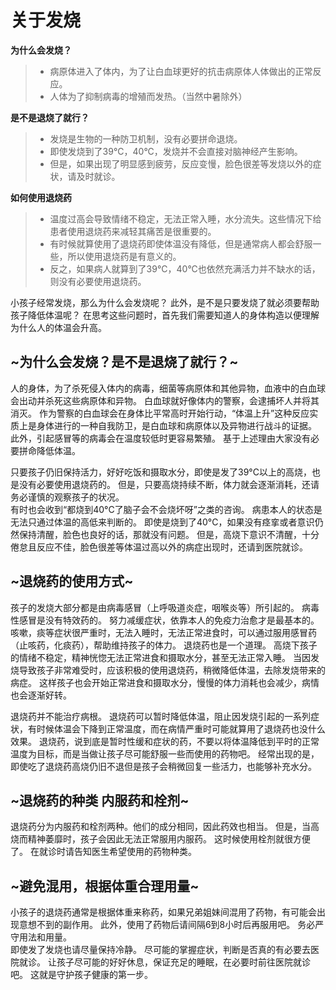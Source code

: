 # 关于发烧

**为什么会发烧？**

> - 病原体进入了体内，为了让白血球更好的抗击病原体人体做出的正常反应。
> - 人体为了抑制病毒的增殖而发热。（当然中暑除外）

**是不是退烧了就行？**

> - 发烧是生物的一种防卫机制，没有必要拼命退烧。
> - 即使发烧到了39°C，40°C，发烧并不会直接对脑神经产生影响。
> - 但是，如果出现了明显感到疲劳，反应变慢，脸色很差等发烧以外的症状，请及时就诊。

**如何使用退烧药**

> - 温度过高会导致情绪不稳定，无法正常入睡，水分流失。这些情况下给患者使用退烧药来减轻其痛苦是很重要的。
> - 有时候就算使用了退烧药即使体温没有降低，但是通常病人都会舒服一些，所以使用退烧药是有意义的。
> - 反之，如果病人就算到了39°C，40°C也依然充满活力并不缺水的话，则没有必要使用退烧药。

小孩子经常发烧，那么为什么会发烧呢？
此外，是不是只要发烧了就必须要帮助孩子降低体温呢？
在思考这些问题时，首先我们需要知道人的身体构造以便理解为什么人的体温会升高。

## \~为什么会发烧？是不是退烧了就行？\~

人的身体，为了杀死侵入体内的病毒，细菌等病原体和其他异物，血液中的白血球会出动并杀死这些病原体和异物。
白血球就好像体内的警察，会逮捕坏人并将其消灭。
作为警察的白血球会在身体比平常高时开始行动，“体温上升”这种反应实质上是身体进行的一种自我防卫，是白血球和病原体以及异物进行战斗的证据。
此外，引起感冒等的病毒会在温度较低时更容易繁殖。
基于上述理由大家没有必要拼命降低体温。

只要孩子仍旧保持活力，好好吃饭和摄取水分，即使是发了39°C以上的高烧，也是没有必要使用退烧药的。
但是，只要高烧持续不断，体力就会逐渐消耗，还请务必谨慎的观察孩子的状况。  
有时也会收到“都烧到40°C了脑子会不会烧坏呀”之类的咨询。
病患本人的状态是无法只通过体温的高低来判断的。
即使是烧到了40°C，如果没有痉挛或者意识仍然保持清醒，脸色也良好的话，那就没有问题。
但是，高烧下意识不清醒，十分倦怠且反应不佳，脸色很差等体温过高以外的病症出现时，还请到医院就诊。

## \~退烧药的使用方式\~

孩子的发烧大部分都是由病毒感冒（上呼吸道炎症，咽喉炎等）所引起的。
病毒性感冒是没有特效药的。
努力减缓症状，依靠本人的免疫力治愈才是最基本的。
咳嗽，痰等症状很严重时，无法入睡时，无法正常进食时，可以通过服用感冒药（止咳药，化痰药），帮助维持孩子的体力。
退烧药也是一个道理。
高烧下孩子的情绪不稳定，精神恍惚无法正常进食和摄取水分，甚至无法正常入睡。
当因发烧导致孩子非常难受时，应该积极的使用退烧药，稍微降低体温，去除发烧带来的病症。
这样孩子也会开始正常进食和摄取水分，慢慢的体力消耗也会减少，病情也会逐渐好转。

退烧药并不能治疗病根。
退烧药可以暂时降低体温，阻止因发烧引起的一系列症状，有时候体温会下降到正常温度，而在病情严重时可能就算用了退烧药也没什么效果。
退烧药，说到底是暂时性缓和症状的药，不要以将体温降低到平时的正常温度为目标，而是当做让孩子尽可能舒服一些而使用的药物吧。
经常出现的是，即使吃了退烧药高烧仍旧不退但是孩子会稍微回复一些活力，也能够补充水分。

## \~退烧药的种类 内服药和栓剂\~

退烧药分为内服药和栓剂两种。他们的成分相同，因此药效也相当。
但是，当高烧而精神萎靡时，孩子会因此无法正常服用内服药。
这时候使用栓剂就很方便了。
在就诊时请告知医生希望使用的药物种类。

## \~避免混用，根据体重合理用量\~

小孩子的退烧药通常是根据体重来称药，如果兄弟姐妹间混用了药物，有可能会出现意想不到的副作用。
此外，使用了药物后请间隔6到8小时后再服用吧。
务必严守用法和用量。  
即使发了发烧也请尽量保持冷静。
尽可能的掌握症状，判断是否真的有必要去医院就诊。
让孩子尽可能的好好休息，保证充足的睡眠，在必要时前往医院就诊吧。
这就是守护孩子健康的第一步。
